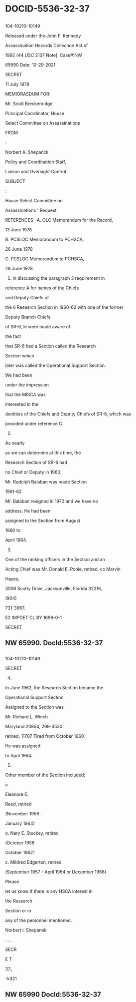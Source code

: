 # DOCID-5536-32-37

##
104-10210-10149

Released under the John F. Kennedy

Assassination Hecords Collechon Act of

1992 (44 USC 2107 Note]. Case#:NW

65990 Date: 10-29-2021

SECRET

11 July 1978

MEMIORASDUM FOR:

Mr. Scott Breckenridge

Principal Coordinator, House

Select Committee on Assassinations

FROM

:

Norbert A. Shepanck

Policy and Coordination Staff,

Liaison and Oversight Control

SUBJECT

:

House Select Committee on

Assassinations ' Request

REFERENCES : A. OLC Memorandum for the Record,

13 June 1978

B. PCSLOC Memorandum to PCHSCA,

26 June 1978

C. PCSLOC Memorandum to PCHSCA,

29 June 1978

1. In discussing the paragraph 3 requirement in

reference A for names of the Chiefs

and Deputy Chiefs of

the 6 Research Section in 1960-62 with one of the former

Deputy Branch Chiefs

of SR-6, le were made aware of

the fact

that SR-6 had a Section called the Research

Section which

later was called the Operational Support Section.

We had been

under the impression

that the MISCA was

interested in the

dentities of the Chiefs and Deputy Chiefs of SR-6, which was

provided under reference C.

2.

As nearly

as we can determine at this time, the

Research Section of SR-6 had

no Chief or Deputy in 1960.

Mr. Rudolph Balaban was made Section

1961-62.

Mr. Balaban resigned in 1970 and we have no

address. He had been

assigned to the Section from August

1960 to

April 1964.

3.

One of the ranking officers in the Section and an

Acting Chief was Mr. Donald E. Poole, retired, co Marvin

Hayes,

3006 Scotty Drive, Jacksonville, Florida 32216,

(904)

731-3967.

E2 IMPDET CL BY 1696-0-1

SECRET

NW 65990. Docld:5536-32-37
---

##
104-10210-10149

SECRET

4.

In June 1962, the Research Section became the

Operational Support Section.

Assigned to the Section was

Mr. Richard L. Winch

Maryland 20854, 299-3530:

retired, 11707 Tired from October 1960

He was assigned

to April 1964.

5.

Other member of the Section included:

a.

Eleanore E.

Reed, retired

(November 1956 -

January 1964)

o. Nary E. Stuckey, retirec

(October 1958

October 19621

c. Mildred Edgerton, retired

(September 1957 - April 1964 or December 1966)

Please

let us know if there is any HSCA interest in

the Research

Section or in

any of the personnel mentioned.

Norbert i. Shepanek

.....

SECR

E T

37.,

-k321

NW 65990 Docld:5536-32-37
---

